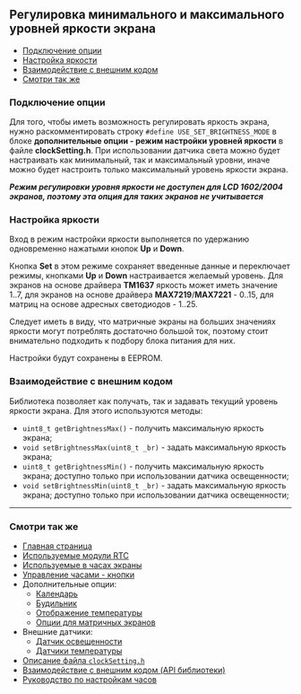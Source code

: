 ## Регулировка минимального и максимального уровней яркости экрана

- [Подключение опции](#подключение-опции)
- [Настройка яркости](#настройка-яркости)
- [Взаимодействие с внешним кодом](#взаимодействие-с-внешним-кодом)
- [Смотри так же](#смотри-так-же)

### Подключение опции

Для того, чтобы иметь возможность регулировать яркость экрана, нужно раскомментировать строку `#define USE_SET_BRIGHTNESS_MODE` в блоке **дополнительные опции - режим настройки уровней яркости** в файле **clockSetting.h**. При использовании датчика света можно будет настраивать как минимальный, так и максимальный уровни, иначе можно будет настроить только максимальный уровень яркости экрана.

***Режим регулировки уровня яркости не доступен для LCD 1602/2004 экранов, поэтому эта опция для таких экранов не учитывается***

### Настройка яркости 

Вход в режим настройки яркости выполняется по удержанию одновременно нажатыми кнопок **Up** и **Down**.

Кнопка **Set** в этом режиме сохраняет введенные данные и переключает режимы, кнопками **Up** и **Down** настраивается желаемый уровень. Для экранов на основе драйвера **TM1637** яркость может иметь значение 1..7, для экранов на основе драйвера **MAX7219**/**MAX7221** - 0..15, для матриц на основе адресных светодиодов - 1..25.

Следует иметь в виду, что матричные экраны на больших значениях яркости могут потреблять достаточно большой ток, поэтому стоит внимательно подходить к подбору блока питания для них.

Настройки будут сохранены в EEPROM.

### Взаимодействие с внешним кодом

Библиотека позволяет как получать, так и задавать текущий уровень яркости экрана. Для этого используются методы:
- `uint8_t getBrightnessMax()` - получить максимальную яркость экрана;
- `void setBrightnessMax(uint8_t _br)` - задать максимальную яркость экрана;
- `uint8_t getBrightnessMin()` - получить максимальную яркость экрана; доступно только при использовании датчика освещенности;
- `void setBrightnessMin(uint8_t _br)` - задать максимальную яркость экрана; доступно только при использовании датчика освещенности;

<hr>

### Смотри так же
- [Главная страница](../readme.md)
- [Используемые модули RTC](rtc.md)
- [Используемые в часах экраны](displays.md)
- [Управление часами - кнопки](buttons.md)
- Дополнительные опции:
  - [Календарь](calendar.md)
  - [Будильник](alarm.md)
  - [Отображение температуры](show_temp.md)
  - [Опции для матричных экранов](matrix.md)
- Внешние датчики:
  - [Датчик освещенности](light_sensor.md)
  - [Датчики температуры](temp_sensors.md)
- [Описание файла `clockSetting.h`](clock_setting.md)
- [Взаимодействие с внешним кодом (API библиотеки)](api.md)
- [Руководство по настройкам часов](setting.md)
